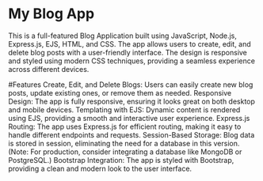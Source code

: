 # My Blog App
This is a full-featured Blog Application built using JavaScript, Node.js, Express.js, EJS, HTML, and CSS. The app allows users to create, edit, and delete blog posts with a user-friendly interface. The design is responsive and styled using modern CSS techniques, providing a seamless experience across different devices.

#Features
Create, Edit, and Delete Blogs: Users can easily create new blog posts, update existing ones, or remove them as needed.
Responsive Design: The app is fully responsive, ensuring it looks great on both desktop and mobile devices.
Templating with EJS: Dynamic content is rendered using EJS, providing a smooth and interactive user experience.
Express.js Routing: The app uses Express.js for efficient routing, making it easy to handle different endpoints and requests.
Session-Based Storage: Blog data is stored in session, eliminating the need for a database in this version. (Note: For production, consider integrating a database like MongoDB or PostgreSQL.)
Bootstrap Integration: The app is styled with Bootstrap, providing a clean and modern look to the user interface.
